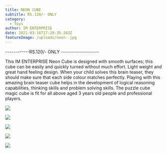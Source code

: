 ```yaml
---
title: NEON CUBE
subtitle: RS.120/- ONLY
category:
  - Toys
author: IM ENTERPRISE
date: 2021-03-16T17:28:35.343Z
featureImage: /uploads/neon-.jpg
---
```





\------------RS.120/- ONLY -------------------



This IM ENTERPRISE Neon  Cube is designed with smooth surfaces; this cube can be easily and quickly turned without much effort. Light weight and great hand feeling design. When your child solves this brain teaser, they should make sure that each side colour matches perfectly. Playing with this amazing brain teaser cube helps in the development of logical reasoning capabilities, thinking skills and problem solving skills. The puzzle cube magic cube is fit for all above aged 3 years old people and professional players.



![](/uploads/neon-.jpg)

![](/uploads/neon-2.jpg)

![](/uploads/neon-3.jpg)

![](/uploads/neon-4.jpg)

![](/uploads/neon-5.jpg)